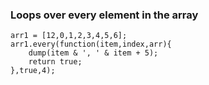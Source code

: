 ### Loops over every element in the array
```luceescript+trycf
arr1 = [12,0,1,2,3,4,5,6];
arr1.every(function(item,index,arr){
    dump(item & ', ' & item + 5);
    return true;
},true,4);
```
